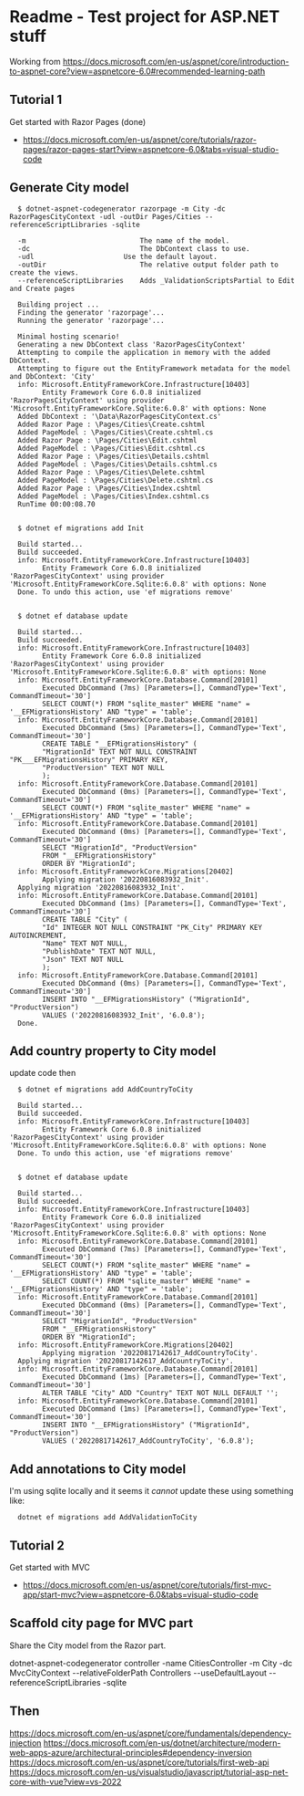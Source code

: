 # Readme - Test project for ASP.NET stuff

Working from https://docs.microsoft.com/en-us/aspnet/core/introduction-to-aspnet-core?view=aspnetcore-6.0#recommended-learning-path

## Tutorial 1

Get started with Razor Pages (done)
- https://docs.microsoft.com/en-us/aspnet/core/tutorials/razor-pages/razor-pages-start?view=aspnetcore-6.0&tabs=visual-studio-code

## Generate City model

      $ dotnet-aspnet-codegenerator razorpage -m City -dc RazorPagesCityContext -udl -outDir Pages/Cities --referenceScriptLibraries -sqlite

      -m	                        The name of the model.
      -dc	                        The DbContext class to use.
      -udl	                    Use the default layout.
      -outDir	                    The relative output folder path to create the views.
      --referenceScriptLibraries	Adds _ValidationScriptsPartial to Edit and Create pages

      Building project ...
      Finding the generator 'razorpage'...
      Running the generator 'razorpage'...

      Minimal hosting scenario!
      Generating a new DbContext class 'RazorPagesCityContext'
      Attempting to compile the application in memory with the added DbContext.
      Attempting to figure out the EntityFramework metadata for the model and DbContext: 'City'
      info: Microsoft.EntityFrameworkCore.Infrastructure[10403]
            Entity Framework Core 6.0.8 initialized 'RazorPagesCityContext' using provider 'Microsoft.EntityFrameworkCore.Sqlite:6.0.8' with options: None
      Added DbContext : '\Data\RazorPagesCityContext.cs'
      Added Razor Page : \Pages/Cities\Create.cshtml
      Added PageModel : \Pages/Cities\Create.cshtml.cs
      Added Razor Page : \Pages/Cities\Edit.cshtml
      Added PageModel : \Pages/Cities\Edit.cshtml.cs
      Added Razor Page : \Pages/Cities\Details.cshtml
      Added PageModel : \Pages/Cities\Details.cshtml.cs
      Added Razor Page : \Pages/Cities\Delete.cshtml
      Added PageModel : \Pages/Cities\Delete.cshtml.cs
      Added Razor Page : \Pages/Cities\Index.cshtml
      Added PageModel : \Pages/Cities\Index.cshtml.cs
      RunTime 00:00:08.70


      $ dotnet ef migrations add Init

      Build started...
      Build succeeded.
      info: Microsoft.EntityFrameworkCore.Infrastructure[10403]
            Entity Framework Core 6.0.8 initialized 'RazorPagesCityContext' using provider 'Microsoft.EntityFrameworkCore.Sqlite:6.0.8' with options: None
      Done. To undo this action, use 'ef migrations remove'


      $ dotnet ef database update

      Build started...
      Build succeeded.
      info: Microsoft.EntityFrameworkCore.Infrastructure[10403]
            Entity Framework Core 6.0.8 initialized 'RazorPagesCityContext' using provider 'Microsoft.EntityFrameworkCore.Sqlite:6.0.8' with options: None
      info: Microsoft.EntityFrameworkCore.Database.Command[20101]
            Executed DbCommand (7ms) [Parameters=[], CommandType='Text', CommandTimeout='30']
            SELECT COUNT(*) FROM "sqlite_master" WHERE "name" = '__EFMigrationsHistory' AND "type" = 'table';
      info: Microsoft.EntityFrameworkCore.Database.Command[20101]
            Executed DbCommand (5ms) [Parameters=[], CommandType='Text', CommandTimeout='30']
            CREATE TABLE "__EFMigrationsHistory" (
            "MigrationId" TEXT NOT NULL CONSTRAINT "PK___EFMigrationsHistory" PRIMARY KEY,
            "ProductVersion" TEXT NOT NULL
            );
      info: Microsoft.EntityFrameworkCore.Database.Command[20101]
            Executed DbCommand (0ms) [Parameters=[], CommandType='Text', CommandTimeout='30']
            SELECT COUNT(*) FROM "sqlite_master" WHERE "name" = '__EFMigrationsHistory' AND "type" = 'table';
      info: Microsoft.EntityFrameworkCore.Database.Command[20101]
            Executed DbCommand (0ms) [Parameters=[], CommandType='Text', CommandTimeout='30']
            SELECT "MigrationId", "ProductVersion"
            FROM "__EFMigrationsHistory"
            ORDER BY "MigrationId";
      info: Microsoft.EntityFrameworkCore.Migrations[20402]
            Applying migration '20220816083932_Init'.
      Applying migration '20220816083932_Init'.
      info: Microsoft.EntityFrameworkCore.Database.Command[20101]
            Executed DbCommand (1ms) [Parameters=[], CommandType='Text', CommandTimeout='30']
            CREATE TABLE "City" (
            "Id" INTEGER NOT NULL CONSTRAINT "PK_City" PRIMARY KEY AUTOINCREMENT,
            "Name" TEXT NOT NULL,
            "PublishDate" TEXT NOT NULL,
            "Json" TEXT NOT NULL
            );
      info: Microsoft.EntityFrameworkCore.Database.Command[20101]
            Executed DbCommand (0ms) [Parameters=[], CommandType='Text', CommandTimeout='30']
            INSERT INTO "__EFMigrationsHistory" ("MigrationId", "ProductVersion")
            VALUES ('20220816083932_Init', '6.0.8');
      Done.

## Add country property to City model

update code then

      $ dotnet ef migrations add AddCountryToCity

      Build started...
      Build succeeded.
      info: Microsoft.EntityFrameworkCore.Infrastructure[10403]
            Entity Framework Core 6.0.8 initialized 'RazorPagesCityContext' using provider 'Microsoft.EntityFrameworkCore.Sqlite:6.0.8' with options: None
      Done. To undo this action, use 'ef migrations remove'


      $ dotnet ef database update

      Build started...
      Build succeeded.
      info: Microsoft.EntityFrameworkCore.Infrastructure[10403]
            Entity Framework Core 6.0.8 initialized 'RazorPagesCityContext' using provider 'Microsoft.EntityFrameworkCore.Sqlite:6.0.8' with options: None
      info: Microsoft.EntityFrameworkCore.Database.Command[20101]
            Executed DbCommand (7ms) [Parameters=[], CommandType='Text', CommandTimeout='30']
            SELECT COUNT(*) FROM "sqlite_master" WHERE "name" = '__EFMigrationsHistory' AND "type" = 'table';
            SELECT COUNT(*) FROM "sqlite_master" WHERE "name" = '__EFMigrationsHistory' AND "type" = 'table';
      info: Microsoft.EntityFrameworkCore.Database.Command[20101]
            Executed DbCommand (0ms) [Parameters=[], CommandType='Text', CommandTimeout='30']
            SELECT "MigrationId", "ProductVersion"
            FROM "__EFMigrationsHistory"
            ORDER BY "MigrationId";
      info: Microsoft.EntityFrameworkCore.Migrations[20402]
            Applying migration '20220817142617_AddCountryToCity'.
      Applying migration '20220817142617_AddCountryToCity'.
      info: Microsoft.EntityFrameworkCore.Database.Command[20101]
            Executed DbCommand (1ms) [Parameters=[], CommandType='Text', CommandTimeout='30']
            ALTER TABLE "City" ADD "Country" TEXT NOT NULL DEFAULT '';
      info: Microsoft.EntityFrameworkCore.Database.Command[20101]
            Executed DbCommand (1ms) [Parameters=[], CommandType='Text', CommandTimeout='30']
            INSERT INTO "__EFMigrationsHistory" ("MigrationId", "ProductVersion")
            VALUES ('20220817142617_AddCountryToCity', '6.0.8');

## Add annotations to City model

I'm using sqlite locally and it seems it *cannot* update these using something like:

      dotnet ef migrations add AddValidationToCity

## Tutorial 2

Get started with MVC
- https://docs.microsoft.com/en-us/aspnet/core/tutorials/first-mvc-app/start-mvc?view=aspnetcore-6.0&tabs=visual-studio-code

## Scaffold city page for MVC part

Share the City model from the Razor part.

dotnet-aspnet-codegenerator controller -name CitiesController -m City -dc MvcCityContext --relativeFolderPath Controllers --useDefaultLayout --referenceScriptLibraries -sqlite

## Then

https://docs.microsoft.com/en-us/aspnet/core/fundamentals/dependency-injection
https://docs.microsoft.com/en-us/dotnet/architecture/modern-web-apps-azure/architectural-principles#dependency-inversion
https://docs.microsoft.com/en-us/aspnet/core/tutorials/first-web-api
https://docs.microsoft.com/en-us/visualstudio/javascript/tutorial-asp-net-core-with-vue?view=vs-2022
